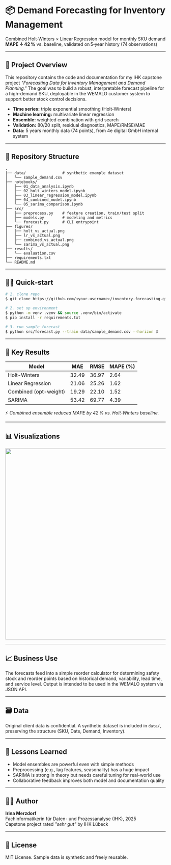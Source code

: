 # 📦 Demand Forecasting for Inventory Management

Combined Holt‑Winters × Linear Regression model for monthly SKU demand  
**MAPE ↓ 42 %** vs. baseline, validated on 5‑year history (74 observations)

---

## 🚀 Project Overview

This repository contains the code and documentation for my IHK capstone project _"Forecasting Data for Inventory Management and Demand Planning."_ The goal was to build a robust, interpretable forecast pipeline for a high-demand SKU, deployable in the WEMALO customer system to support better stock control decisions.

- **Time series:** triple exponential smoothing (Holt-Winters)
- **Machine learning:** multivariate linear regression
- **Ensemble:** weighted combination with grid search
- **Validation:** 80/20 split, residual diagnostics, MAPE/RMSE/MAE
- **Data:** 5 years monthly data (74 points), from 4e digital GmbH internal system

---

## 📂 Repository Structure

```
.
├── data/                # synthetic example dataset
│   └── sample_demand.csv
├── notebooks/
│   ├── 01_data_analysis.ipynb
│   ├── 02_holt_winters_model.ipynb
│   ├── 03_linear_regression_model.ipynb
│   ├── 04_combined_model.ipynb
│   └── 05_sarima_comparison.ipynb
├── src/
│   ├── preprocess.py    # feature creation, train/test split
│   ├── models.py        # modeling and metrics
│   └── forecast.py      # CLI entrypoint
├── figures/
│   ├── holt_vs_actual.png
│   ├── lr_vs_actual.png
│   ├── combined_vs_actual.png
│   └── sarima_vs_actual.png
├── results/
│   └── evaluation.csv
├── requirements.txt
└── README.md
```

---

## 🧑‍💻 Quick‑start

```bash
# 1. clone repo
$ git clone https://github.com/<your-username>/inventory-forecasting.git && cd inventory-forecasting

# 2. set up environment
$ python -m venv .venv && source .venv/bin/activate
$ pip install -r requirements.txt

# 3. run sample forecast
$ python src/forecast.py --train data/sample_demand.csv --horizon 3
```

---

## 🔢 Key Results

| Model                 | MAE   | RMSE  | MAPE (%) |
|----------------------|-------|-------|----------|
| Holt-Winters         | 32.49 | 36.97 | 2.64     |
| Linear Regression     | 21.06 | 25.26 | 1.62     |
| Combined (opt-weight)| 19.29 | 22.10 | 1.52     |
| SARIMA               | 53.42 | 69.77 | 4.39     |

⚡ _Combined ensemble reduced MAPE by 42 % vs. Holt-Winters baseline._

---

## 📊 Visualizations

<img src="figures/combined_vs_actual.png" width="600"/>

---

## 📈 Business Use

The forecasts feed into a simple reorder calculator for determining safety stock and reorder points based on historical demand, variability, lead time, and service level. Output is intended to be used in the WEMALO system via JSON API.

---

## 🗃 Data

Original client data is confidential. A synthetic dataset is included in `data/`, preserving the structure (SKU, Date, Demand, Inventory).

---

## 📝 Lessons Learned

- Model ensembles are powerful even with simple methods
- Preprocessing (e.g., lag features, seasonality) has a huge impact
- SARIMA is strong in theory but needs careful tuning for real-world use
- Collaborative feedback improves both model and documentation quality

---

## 🙋‍♀️ Author

**Irina Merzdorf**  
Fachinformatikerin für Daten- und Prozessanalyse (IHK), 2025  
Capstone project rated *"sehr gut"* by IHK Lübeck

---

## 📜 License

MIT License. Sample data is synthetic and freely reusable.
